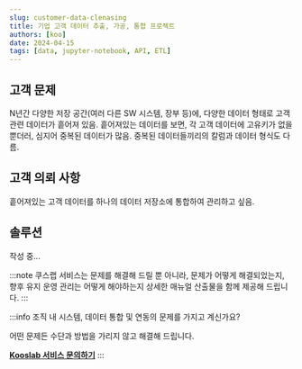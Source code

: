 ```yaml
---
slug: customer-data-clenasing
title: 기업 고객 데이터 추출, 가공, 통합 프로젝트
authors: [koo]
date: 2024-04-15
tags: [data, jupyter-notebook, API, ETL]
---
```


## 고객 문제

N년간 다양한 저장 공간(여러 다른 SW 시스템, 장부 등)에, 다양한 데이터 형태로 고객 관련 데이터가 흩어져 있음.
흩어져있는 데이터를 보면, 각 고객 데이터에 고유키가 없을 뿐더러, 심지어 중복된 데이터가 많음. 중복된 데이터들끼리의 칼럼과 데이터 형식도 다름.

## 고객 의뢰 사항

흩어져있는 고객 데이터를 하나의 데이터 저장소에 통합하여 관리하고 싶음.

<!-- truncate -->

## 솔루션

작성 중...

:::note
쿠스랩 서비스는 문제를 해결해 드릴 뿐 아니라, 문제가 어떻게 해결되었는지, 향후 유지 운영 관리는 어떻게 해야하는지 상세한 매뉴얼 산출물을 함께 제공해 드립니다.
:::

:::info
조직 내 시스템, 데이터 통합 및 연동의 문제를 가지고 계신가요?

어떤 문제든 수단과 방법을 가리지 않고 해결해 드립니다.

[**Kooslab 서비스 문의하기**](https://tally.so/r/mO5N4K)
:::
